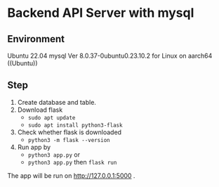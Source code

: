 # Backend API Server with mysql 
## Environment
Ubuntu 22.04
mysql  Ver 8.0.37-0ubuntu0.23.10.2 for Linux on aarch64 ((Ubuntu))

## Step
1. Create database and table.
2. Download flask
    * `sudo apt update`
    * `sudo apt install python3-flask`
3. Check whether flask is downloaded
    * `python3 -m flask --version`
4. Run app by  
    *  `python3 app.py`
    or
    * `python3 app.py` then `flask run `

The app will be run on http://127.0.0.1:5000 .